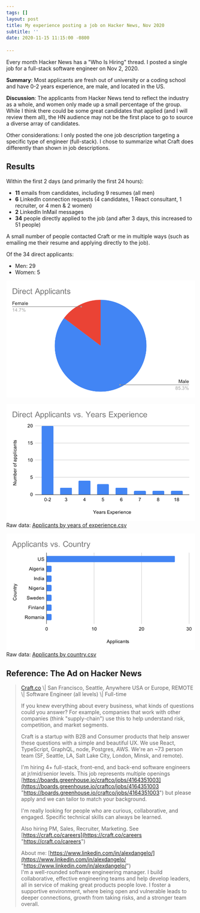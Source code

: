 ```yaml
---
tags: []
layout: post
title: My experience posting a job on Hacker News, Nov 2020
subtitle: ''
date: 2020-11-15 11:15:00 -0800

---
```

Every month Hacker News has a "Who Is Hiring" thread. I posted a single job for a full-stack software engineer on Nov 2, 2020.

**Summary**: Most applicants are fresh out of university or a coding school and have 0-2 years experience, are male, and located in the US.

**Discussion**: The applicants from Hacker News tend to reflect the industry as a whole, and women only made up a small percentage of the group. While I think there could be some great candidates that applied (and I will review them all), the HN audience may not be the first place to go to source a diverse array of candidates.

Other considerations: I only posted the one job description targeting a specific type of engineer (full-stack). I chose to summarize what Craft does differently than shown in job descriptions.

## Results

Within the first 2 days (and primarily the first 24 hours):

* **11** emails from candidates, including 9 resumes (all men)
* **6** LinkedIn connection requests (4 candidates, 1 React consultant, 1 recruiter, or 4 men & 2 women)
* **2** LinkedIn InMail messages
* **34** people directly applied to the job (and after 3 days, this increased to 51 people)

A small number of people contacted Craft or me in multiple ways (such as emailing me their resume and applying directly to the job).

Of the 34 direct applicants:

* Men: 29
* Women: 5

![Of 34 direct applicants, roughly 14.7% were female and 85.3% were male.](/assets/uploads/2020-11-02-hacker-news-direct_applicants.svg)

![Of 34 direct applicants, 20 had 0-2 years experience, with the rest distributed mostly between 3-8 years experience.](/assets/uploads/2020-11-02-hacker-news-direct_applicants_vs-_years_experience.svg)
Raw data: [Applicants by years of experience.csv](/assets/uploads/2020-11-02-hacker-news-number-of-applicants-by-years-of-experience.csv "2020-11-02-hacker-news-number-of-applicants-by-years-of-experience.csv")

![Most applicants are based in the United States (27 of 34), which makes sense because HackerNews is based in the US.](/assets/uploads/2020-11-02-hacker-news-applicants_vs-_country.svg)
Raw data: [Applicants by country.csv](/assets/uploads/2020-11-02-hacker-news-number-of-applicants-by-country.csv "2020-11-02-hacker-news-number-of-applicants-by-country.csv")

## Reference: The Ad on Hacker News

> [Craft.co](http://craft.co/) \\| San Francisco, Seattle, Anywhere USA or Europe, REMOTE \\| Software Engineer (all levels) \\| Full-time
>
> If you knew everything about every business, what kinds of questions could you answer? For example, companies that work with other companies (think "supply-chain") use this to help understand risk, competition, and market segments.
>
> Craft is a startup with B2B and Consumer products that help answer these questions with a simple and beautiful UX. We use React, TypeScript, GraphQL, node, Postgres, AWS. We're an \~73 person team (SF, Seattle, LA, Salt Lake City, London, Minsk, and remote).
>
> I'm hiring 4+ full-stack, front-end, and back-end software engineers at jr/mid/senior levels. This job represents multiple openings [https://boards.greenhouse.io/craftco/jobs/4164351003](https://boards.greenhouse.io/craftco/jobs/4164351003 "https://boards.greenhouse.io/craftco/jobs/4164351003") but please apply and we can tailor to match your background.
>
> I'm really looking for people who are curious, collaborative, and engaged. Specific technical skills can always be learned.
>
> Also hiring PM, Sales, Recruiter, Marketing. See [https://craft.co/careers](https://craft.co/careers "https://craft.co/careers")
>
> About me: [https://www.linkedin.com/in/alexdangelo/](https://www.linkedin.com/in/alexdangelo/ "https://www.linkedin.com/in/alexdangelo/")  
> I'm a well-rounded software engineering manager. I build collaborative, effective engineering teams and help develop leaders, all in service of making great products people love. I foster a supportive environment, where being open and vulnerable leads to deeper connections, growth from taking risks, and a stronger team overall.